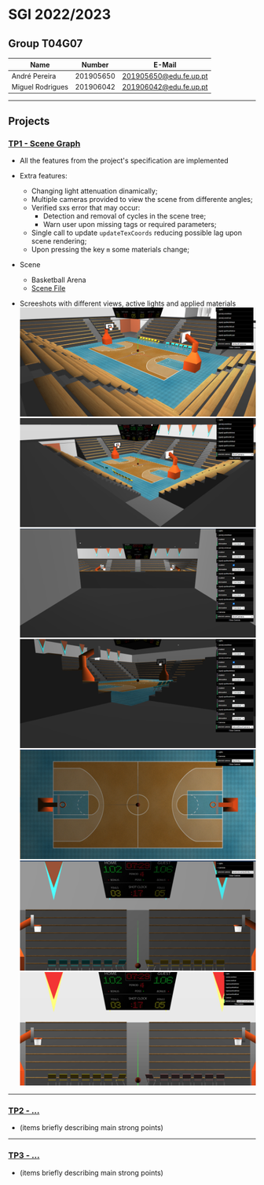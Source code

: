 # SGI 2022/2023

## Group T04G07
| Name             | Number    | E-Mail                   |
| ---------------- | --------- | ------------------------ |
| André Pereira    | 201905650 | 201905650@edu.fe.up.pt   |
| Miguel Rodrigues | 201906042 | 201906042@edu.fe.up.pt   |

----

## Projects

### [TP1 - Scene Graph](tp1)

- All the features from the project's specification are implemented
- Extra features:
  - Changing light attenuation dinamically;
  - Multiple cameras provided to view the scene from differente angles;
  - Verified sxs error that may occur:
    - Detection and removal of cycles in the scene tree;
    - Warn user upon missing tags or required parameters;
  - Single call to update `updateTexCoords` reducing possible lag upon scene rendering;
  - Upon pressing the key `m` some materials change;


- Scene
  - Basketball Arena
  - [Scene File](./tp1/scenes/basketball.xml)

- Screeshots with different views, active lights and applied materials
![Front view all lights](./tp1/screenshots/scene1.png)
![Back view all lights](./tp1/screenshots/scene2.png)
![Door view spot lights](./tp1/screenshots/scene3.png)
![Field view spot lights](./tp1/screenshots/scene4.png)
![Top ortho view spot lights](./tp1/screenshots/scene5.png)
![Back ortho view spot lights](./tp1/screenshots/scene6.png)
![Back ortho view all lights with material change](./tp1/screenshots/scene7.png)

-----

### [TP2 - ...](tp2)
- (items briefly describing main strong points)

----

### [TP3 - ...](tp3)
- (items briefly describing main strong points)

